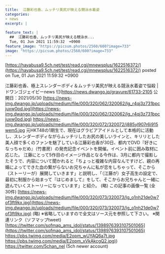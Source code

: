 ```yaml
---
title:  江藤彩也香、ムッチリ美尻が映える競泳水着姿  
categories:
- news
excerpt: |
  
feature_text: |
  ##  江藤彩也香、ムッチリ美尻が映える競泳水...
  Tue, 01 Jun 2021 11:59:32  +0900
feature_image: "https://picsum.photos/2560/600?image=733"
image: "https://picsum.photos/2560/600?image=733"
---
```


[https://hayabusa9.5ch.net/test/read.cgi/mnewsplus/1622516372/](https://hayabusa9.5ch.net/test/read.cgi/mnewsplus/1622516372/)
posted on Tue, 01 Jun 2021 11:59:32  +0900

<!--more-->

江藤彩也香、極上スレンダーボディ＆ムッチリ美尻が映える競泳水着姿で悩殺 | ドワンゴジェイピーnews ![](https://news.dwango.jp/gravure/61733-2105 公開日：2021/05/30 [https://news-img.dwango.jp/uploads/medium/file/000/320/062/320062/lg_r4qj3z731bpcjuxw0pd.jpg](https://news-img.dwango.jp/uploads/medium/file/000/320/062/320062/lg_r4qj3z731bpcjuxw0pd.jpg) https://news-img.dwango.jp/uploads/medium/file/000/320/072/320072/j885yl907r6i915wem5.jpg 元HKT48の1期生で、現在はグラビアアイドルとして本格的に活動し、スレンダーボディながらムッチリしたお尻の美しいラインと、キリリとした美人顔で多くのファンを魅了している江藤彩也香が30日、都内でDVD『好きになっちゃだめ』（竹書房）の発売記念イベントを開催。イベント前に囲み取材に応じた。 江藤にとって5作目のイメージ作品となる今作は、3月に都内で撮影したそうで、内容について聞かれると「ちょっと複雑な内容なんですけど、親の再婚によってできた血の繋がらないお兄ちゃんに私が恋をしちゃって、そこから（ストーリーが）展開していきます」と説明し、「（江藤が）女子高生の設定で、最初に制服から始まって『はじめまして』をして、そこからお兄ちゃんと一緒に遊んでいくストーリーになっています」と紹介。 (略) この記事の画像一覧 (全 30件) [https://news-img.dwango.jp/uploads/medium/file/000/320/073/320073/lg_o1nh21de0w7of3ft9kx.jpg](https://news-img.dwango.jp/uploads/medium/file/000/320/073/320073/lg_o1nh21de0w7of3ft9kx.jpg) (略) ※省略していますので全文はソース元を参照して下さい。 ※関連リンク（ソフマップtweet) [https://twitter.com/sofmap_ams_idol/status/1398976393107501065](https://twitter.com/sofmap_ams_idol/status/1398976393107501065) https://pbs.twimg.com/media/E2opm_wUYAQ6a7t.jpg [https://pbs.twimg.com/media/E2opm_xVkAkcgQ2.jpg)](https://pbs.twimg.com/media/E2opm_xVkAkcgQ2.jpg)) https://twitter.com/5chan_nel (5ch newer account)
